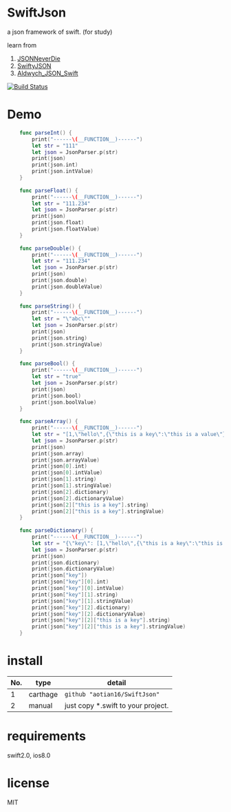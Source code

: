 # SwiftJson

a json framework of swift. (for study)

learn from 

1. [JSONNeverDie](https://github.com/johnlui/JSONNeverDie)
2. [SwiftyJSON](https://github.com/SwiftyJSON/SwiftyJSON)
3. [Aldwych_JSON_Swift](https://github.com/sketchytech/Aldwych_JSON_Swift)

[![Build Status](https://travis-ci.org/aotian16/SwiftJson.svg?branch=master)](https://travis-ci.org/aotian16/SwiftJson)

# Demo

``` swift
    func parseInt() {
        print("------\(__FUNCTION__)------")
        let str = "111"
        let json = JsonParser.p(str)
        print(json)
        print(json.int)
        print(json.intValue)
    }
    
    func parseFloat() {
        print("------\(__FUNCTION__)------")
        let str = "111.234"
        let json = JsonParser.p(str)
        print(json)
        print(json.float)
        print(json.floatValue)
    }
    
    func parseDouble() {
        print("------\(__FUNCTION__)------")
        let str = "111.234"
        let json = JsonParser.p(str)
        print(json)
        print(json.double)
        print(json.doubleValue)
    }
    
    func parseString() {
        print("------\(__FUNCTION__)------")
        let str = "\"abc\""
        let json = JsonParser.p(str)
        print(json)
        print(json.string)
        print(json.stringValue)
    }
    
    func parseBool() {
        print("------\(__FUNCTION__)------")
        let str = "true"
        let json = JsonParser.p(str)
        print(json)
        print(json.bool)
        print(json.boolValue)
    }
    
    func parseArray() {
        print("------\(__FUNCTION__)------")
        let str = "[1,\"hello\",{\"this is a key\":\"this is a value\"}]"
        let json = JsonParser.p(str)
        print(json)
        print(json.array)
        print(json.arrayValue)
        print(json[0].int)
        print(json[0].intValue)
        print(json[1].string)
        print(json[1].stringValue)
        print(json[2].dictionary)
        print(json[2].dictionaryValue)
        print(json[2]["this is a key"].string)
        print(json[2]["this is a key"].stringValue)
    }
    
    func parseDictionary() {
        print("------\(__FUNCTION__)------")
        let str = "{\"key\": [1,\"hello\",{\"this is a key\":\"this is a value\"}]}"
        let json = JsonParser.p(str)
        print(json)
        print(json.dictionary)
        print(json.dictionaryValue)
        print(json["key"])
        print(json["key"][0].int)
        print(json["key"][0].intValue)
        print(json["key"][1].string)
        print(json["key"][1].stringValue)
        print(json["key"][2].dictionary)
        print(json["key"][2].dictionaryValue)
        print(json["key"][2]["this is a key"].string)
        print(json["key"][2]["this is a key"].stringValue)
    }
```

# install

| No.  | type     | detail                             |
| ---- | -------- | ---------------------------------- |
| 1    | carthage | `github "aotian16/SwiftJson"`      |
| 2    | manual   | just copy *.swift to your project. |

# [](https://github.com/aotian16/SwiftColor#requirements)requirements

swift2.0, ios8.0

# [](https://github.com/aotian16/SwiftColor#license)license

MIT

